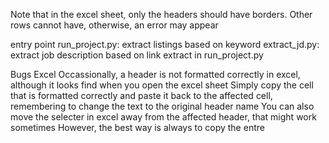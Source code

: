 Note that in the excel sheet, only the headers should have borders. Other rows cannot have, otherwise, an error may appear

entry point
run_project.py: extract listings based on keyword
extract_jd.py: extract job description based on link extract in run_project.py

Bugs
Excel
Occassionally, a header is not formatted correctly in excel, although it looks find when you open the excel sheet
Simply copy the cell that is formatted correctly and paste it back to the affected cell, remembering to change the text to the original header name
You can also move the selecter in excel away from the affected header, that might work sometimes
However, the best way is always to copy the entre